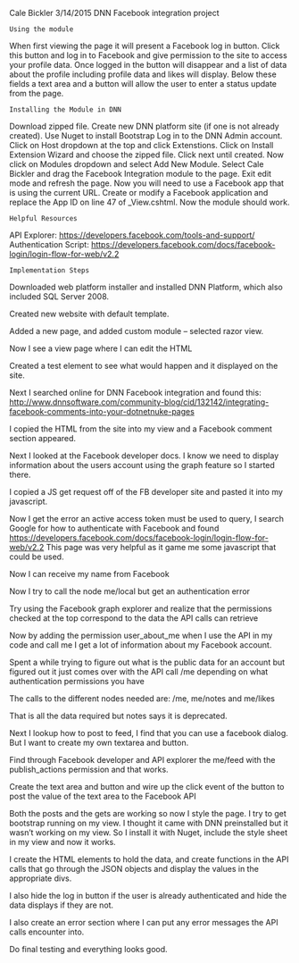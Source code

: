 Cale Bickler
3/14/2015
DNN Facebook integration project

	Using the module

When first viewing the page it will present a Facebook log in button. Click this button and log in to Facebook 
and give permission to the site to access your profile data. Once logged in the button will disappear and a list 
of data about the profile including profile data and likes will display. Below these fields a text area and a button 
will allow the user to enter a status update from the page.

	Installing the Module in DNN

Download zipped file.
Create new DNN platform site (if one is not already created).
Use Nuget to install Bootstrap
Log in to the DNN Admin account.
Click on Host dropdown at the top and click Extenstions.
Click on Install Extension Wizard and choose the zipped file.
Click next until created.
Now click on Modules dropdown and select Add New Module.
Select Cale Bickler and drag the Facebook Integration module to the page.
Exit edit mode and refresh the page.
Now you will need to use a Facebook app that is using the current URL.
Create or modify a Facebook application and replace the App ID on line 47 of _View.cshtml.
Now the module should work.

	Helpful Resources

API Explorer: https://developers.facebook.com/tools-and-support/
Authentication Script:  https://developers.facebook.com/docs/facebook-login/login-flow-for-web/v2.2

	Implementation Steps

Downloaded web platform installer and installed DNN Platform, which also included SQL Server 2008.

Created new website with default template.

Added a new page, and added custom module – selected razor view.

Now I see a view page where I can edit the HTML

Created a test element to see what would happen and it displayed on the site.

Next I searched online for DNN Facebook integration and found this: 
http://www.dnnsoftware.com/community-blog/cid/132142/integrating-facebook-comments-into-your-dotnetnuke-pages

I copied the HTML from the site into my view and a Facebook comment section appeared.

Next I looked at the Facebook developer docs. I know we need to display information about the users 
account using the graph feature so I started there.

I copied a JS get request off of the FB developer site and pasted it into my javascript.

Now I get the error an active access token must be used to query, I search Google for how to authenticate 
with Facebook and found https://developers.facebook.com/docs/facebook-login/login-flow-for-web/v2.2  This 
page was very helpful as it game me some javascript that could be used.

Now I can receive my name from Facebook

Now I try to call the node me/local but get an authentication error

Try using the Facebook graph explorer and realize that the permissions checked at the top correspond to the 
data the API calls can retrieve

Now by adding the permission user_about_me when I use the API in my code and call me I get a lot of 
information about my Facebook account.

Spent a while trying to figure out what is the public data for an account but figured out it just comes 
over with the API call /me depending on what authentication permissions you have

The calls to the different nodes needed are: /me,  me/notes and me/likes

That is all the data required but notes says it is deprecated.

Next I lookup how to post to feed, I find that you can use a facebook dialog. But I want to create my own 
textarea and button.

Find through Facebook developer and API explorer the me/feed with the publish_actions permission and that 
works.

Create the text area and button and wire up the click event of the button to post the value of the text 
area to the Facebook API

Both the posts and the gets are working so now I style the page. I try to get bootstrap running on my view. 
I thought it came with DNN preinstalled but it wasn’t working on my view. So I install it with Nuget, 
include the style sheet in my view and now it works.

I create the HTML elements to hold the data, and create functions in the API calls that go through the 
JSON objects and display the values in the appropriate divs.

I also hide the log in button if the user is already authenticated and hide the data displays if they are not.

I also create an error section where I can put any error messages the API calls encounter into.

Do final testing and everything looks good.
